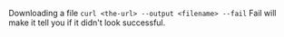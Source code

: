 Downloading a file
`curl <the-url> --output <filename> --fail`
Fail will make it tell you if it didn't look successful.
